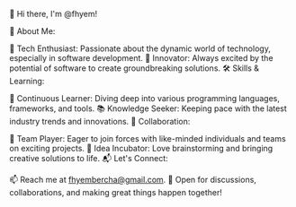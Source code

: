👋 Hi there, I'm @fhyem!

🌟 About Me:

🤖 Tech Enthusiast: Passionate about the dynamic world of technology, especially in software development.
🚀 Innovator: Always excited by the potential of software to create groundbreaking solutions.
🛠️ Skills & Learning:

🌱 Continuous Learner: Diving deep into various programming languages, frameworks, and tools.
📚 Knowledge Seeker: Keeping pace with the latest industry trends and innovations.
🤝 Collaboration:

💞️ Team Player: Eager to join forces with like-minded individuals and teams on exciting projects.
🧠 Idea Incubator: Love brainstorming and bringing creative solutions to life.
📬 Let's Connect:

📫 Reach me at fhyembercha@gmail.com.
💬 Open for discussions, collaborations, and making great things happen together!
